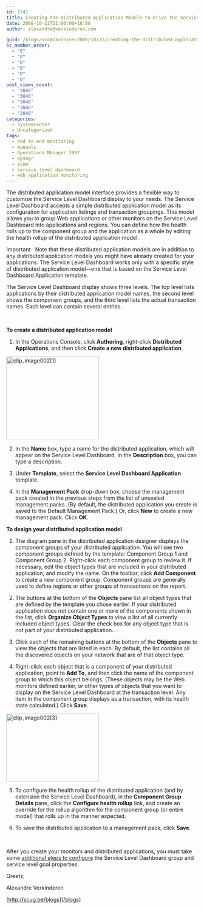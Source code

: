 ```yaml
---
id: 1741
title: Creating the Distributed Application Models to Drive the Service Level Dashboard Part IV
date: 2008-10-22T21:06:00+10:00
author: alexandre@verkinderen.com

guid: /blogs/scom/archive/2008/10/22/creating-the-distributed-application-models-to-drive-the-service-level-dashboard.aspx
sc_member_order:
  - "0"
  - "0"
  - "0"
  - "0"
  - "0"
  - "0"
post_views_count:
  - "3046"
  - "3046"
  - "3046"
  - "3046"
  - "3046"
categories:
  - SystemCenter
  - Uncategorized
tags:
  - end to end monitoring
  - manuals
  - Operations Manager 2007
  - opsmgr
  - scom
  - service level dashboard
  - web application monitoring
---
```

The distributed application model interface provides a flexible way to customize the Service Level Dashboard display to your needs. The Service Level Dashboard accepts a simple distributed application model as its configuration for application listings and transaction groupings. This model allows you to group Web applications or other monitors on the Service Level Dashboard into applications and regions. You can define how the health rolls up to the component group and the application as a whole by editing the health rollup of the distributed application model. 

Important&#160;&#160; Note that these distributed application models are in addition to any distributed application models you might have already created for your applications. The Service Level Dashboard works only with a specific style of distributed application model—one that is based on the Service Level Dashboard Application template. 

The Service Level Dashboard display shows three levels. The top level lists applications by their distributed application model names, the second level shows the component groups, and the third level lists the actual transaction names. Each level can contain several entries. 

&#160;

**To create a distributed application model** 

1. In the Operations Console, click **Authoring**, right-click **Distributed Applications**, and then click **Create a new distributed application**. 

[<img style="border-right: 0px;border-top: 0px;border-left: 0px;border-bottom: 0px" height="220" alt="clip_image002[1]" src="http://scug.be/scom/files/2012/06/clip_image002[1_5D005F00_thumb_27C28510.jpg" width="244" border="0" />](http://scug.be/scom/files/2012/06/clip_image002[1_5D005F00_1DDD93A5.jpg)

2. In the **Name** box, type a name for the distributed application, which will appear on the Service Level Dashboard. In the **Description** box, you can type a description. 

3. Under **Template**, select the **Service Level Dashboard Application** template. 

4. In the **Management Pack** drop-down box, choose the management pack created in the previous steps from the list of unsealed management packs. (By default, the distributed application you create is saved to the Default Management Pack.) Or, click **New** to create a new management pack. Click **OK**. 

**To design your distributed application model** 

1. The diagram pane in the distributed application designer displays the component groups of your distributed application. You will see two component groups defined by the template: Component Group 1 and Component Group 2. Right-click each component group to review it. If necessary, edit the object types that are included in your distributed application, and modify the name. On the toolbar, click **Add Component** to create a new component group. Component groups are generally used to define regions or other groups of transactions on the report. 

2. The buttons at the bottom of the **Objects** pane list all object types that are defined by the template you chose earlier. If your distributed application does not contain one or more of the components shown in the list, click **Organize Object Types** to view a list of all currently included object types. Clear the check box for any object type that is not part of your distributed application. 

3. Click each of the remaining buttons at the bottom of the **Objects** pane to view the objects that are listed in each. By default, the list contains all the discovered objects on your network that are of that object type. 

4. Right-click each object that is a component of your distributed application, point to **Add To**, and then click the name of the component group to which this object belongs. (These objects may be the Web monitors defined earlier, or other types of objects that you want to display on the Service Level Dashboard at the transaction level. Any item in the component group displays as a transaction, with its health state calculated.) Click **Save**. 

[<img style="border-right: 0px;border-top: 0px;border-left: 0px;border-bottom: 0px" height="179" alt="clip_image002[3]" src="http://scug.be/scom/files/2012/06/clip_image002[3_5D005F00_thumb_7F43A2FB.jpg" width="244" border="0" />](http://scug.be/scom/files/2012/06/clip_image002[3_5D005F00_3C47D48E.jpg)

5. To configure the health rollup of the distributed application (and by extension the Service Level Dashboard), in the **Component Group Details** pane, click the **Configure health rollup** link, and create an override for the rollup algorithm for the component group (or entire model) that rolls up in the manner expected. 

6. To save the distributed application to a management pack, click **Save**. 

&#160;

After you create your monitors and distributed applications, you must take some [additional steps to configure](/blogs/scom/archive/2008/10/22/configuring-the-service-level-dashboard.aspx) the Service Level Dashboard group and service level goal properties. 

Greetz, 

Alexandre Verkinderen 

[http://scug.be/blogs](/blogs)
